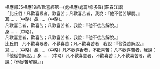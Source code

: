 相應部35相應19經/歡喜經第一(處相應/處篇/修多羅)(莊春江譯)  
「比丘們！凡歡喜眼者，歡喜苦；凡歡喜苦者，我說：『他不從苦解脫。』  
耳……（中略）鼻……（中略）。  
凡歡喜舌者，歡喜苦；凡歡喜苦者，我說：『他不從苦解脫。』  
身……（中略）。  
凡歡喜意者，歡喜苦；凡歡喜苦者，我說：『他不從苦解脫。』  
比丘們！凡不歡喜眼者，不歡喜苦；凡不歡喜苦者，我說：『他從苦解脫。』  
耳……（中略）鼻……（中略）凡不歡喜舌者，不歡喜苦；凡不歡喜苦者，我說：『他從苦解脫。』身……（中略）凡不歡喜意者，不歡喜苦；凡不歡喜苦者，我說：『他從苦解脫。』」  
  
  
